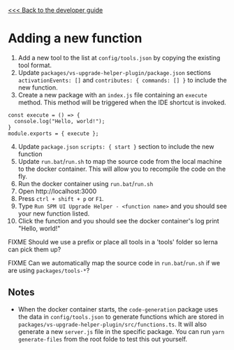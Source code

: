 [<<< Back to the developer guide](../developer_guide.md)

# Adding a new function

1. Add a new tool to the list at `config/tools.json` by copying the existing tool format.
2. Update `packages/vs-upgrade-helper-plugin/package.json` sections `activationEvents: []` and `contributes: { commands: [] }` to include the new function.
3. Create a new package with an `index.js` file containing an `execute` method. This method will be triggered when the IDE shortcut is invoked.
```
const execute = () => {
  console.log("Hello, world!");
}
module.exports = { execute };
```
4. Update `package.json` `scripts: { start }` section to include the new function
5. Update `run.bat`/`run.sh` to map the source code from the local machine to the docker container. This will allow you to recompile the code on the fly.
6. Run the docker container using `run.bat`/`run.sh`
7. Open http://localhost:3000
8. Press `ctrl + shift + p` or `F1`.
9. Type `Run SPM UI Upgrade Helper - <function name>` and you should see your new function listed.
10. Click the function and you should see the docker container's log print "Hello, world!"

FIXME Should we use a prefix or place all tools in a 'tools' folder so lerna can pick them up?

FIXME Can we automatically map the source code in `run.bat`/`run.sh` if we are using `packages/tools-*`?

## Notes

- When the docker container starts, the `code-generation` package uses the data in `config/tools.json` to generate functions which are stored in `packages/vs-upgrade-helper-plugin/src/functions.ts`. It will also generate a new `server.js` file in the specific package. You can run `yarn generate-files` from the root folde to test this out yourself.
